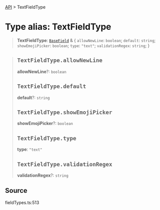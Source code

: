 [API](../index.md) > TextFieldType

# Type alias: TextFieldType

> **TextFieldType**: [`BaseField`](type-alias.BaseField.md) & \{
  `allowNewLine`: `boolean`;
  `default`: `string`;
  `showEmojiPicker`: `boolean`;
  `type`: `"text"`;
  `validationRegex`: `string`;
 }

> ## `TextFieldType.allowNewLine`
>
> **allowNewLine**?: `boolean`
>
> ## `TextFieldType.default`
>
> **default**?: `string`
>
> ## `TextFieldType.showEmojiPicker`
>
> **showEmojiPicker**?: `boolean`
>
> ## `TextFieldType.type`
>
> **type**: `"text"`
>
> ## `TextFieldType.validationRegex`
>
> **validationRegex**?: `string`
>
>

## Source

fieldTypes.ts:513
